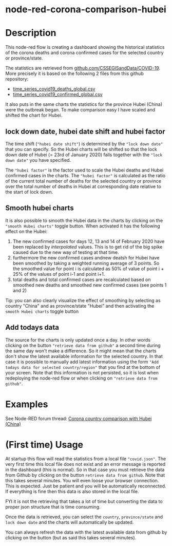 node-red-corona-comparison-hubei
================================

# Description

This node-red flow is creating a dashboard showing the historical statistics of the corona deaths and corona confirmed cases for the selected country or province/state.

The statistics are retrieved from [github.com/CSSEGISandData/COVID-19](https://github.com/CSSEGISandData/COVID-19).  More precisely it is based on the following 2 files from this github repository:
 - [time_series_covid19_deaths_global.csv](https://github.com/CSSEGISandData/COVID-19/blob/master/csse_covid_19_data/csse_covid_19_time_series/time_series_covid19_deaths_global.csv)
 - [time_series_covid19_confirmed_global.csv](https://github.com/CSSEGISandData/COVID-19/blob/master/csse_covid_19_data/csse_covid_19_time_series/time_series_covid19_confirmed_global.csv)

It also puts in the same charts the statistics for the province Hubei (China) were the outbreak began.  To make comparison easy I have scaled and shifted the chart for Hubei.

## lock down date, hubei date shift and hubei factor

The time shift (`"hubei date shift"`) is determined by the `"lock down date"` that you can specify.  So the Hubei charts will be shifted so that the lock down date of Hubei (= 23rd of January 2020) falls together with the `"lock down date"` you have specified.

The `"hubei factor"` is the factor used to scale the Hubei deaths and Hubei confirmed cases in the charts.  The `"hubei factor"` is calculated as the ratio of the current total number of deaths for the selected country or province over the total number of deaths in Hubei at corresponding date relative to the start of lock down.

## Smooth hubei charts

It is also possible to smooth the Hubei data in the charts by clicking on the `"smooth Hubei charts"` toggle button.  When activated it has the following effect on the Hubei:
1. The new confirmed cases for days 12, 13 and 14 of February 2020 have been replaced by _interpolated_ values.  This is to get rid of the big spike caused due to the new way of testing at that time.
2. furthermore the new confirmed cases andnew deatsh for Hubei have been smoothed by taking a weighted running average of 3 points.  So the smoothed value for point i is calculated as 50% of value of point i + 25% of the values of point i-1 and point i+1.
3. total deaths and total confirmed cases are recalculated based on smoothed new deaths and smoothed new confirmed cases (see points 1 and 2)

Tip: you can also clearly visualize the effect of smoothing by selecting as country "China" and as province/state "Hubei" and then activating the `smooth Hubei charts` toggle button

## Add todays data

The source for the charts is only updated once a day.  In other words clicking on the button `"retrieve data from github"` a second time during the same day won't make a difference.  So it might mean that the charts don't show the latest available information for the selected country.  In that case it is possible to manually add latest information using the form `"Add todays data for selected country/region"` that you find at the bottom of your screen.  Note that this information is not persisted, so it is lost when redeploying the node-red flow or when clicking on `"retrieve data from github"`.

# Examples

See Node-RED forum thread: [Corona country comparison with Hubei (China)](https://discourse.nodered.org/t/flow-corona-country-comparison-with-hubei-china/23237)

# (First time) Usage

At startup this flow will read the statistics from a local file `"covid.json"`.  The very first time this local file does not exist and an error message is reported in the dashboard (this is normal).
So in that case you must retrieve the data from Github by clicking on the button `retrieve data from github`.
Note that this takes several minutes.  You will even loose your browser connection.  This is expected.  Just be patient and you will be automatically reconnected.  If everything is fine then this data is also stored in the local file.

FYI it is not the retrieving that takes a lot of time but converting the data to proper json structure that is time consuming.

Once the data is retrieved, you can select the `country`, `province/state` and `lock down date` and the charts will automatically be updated.

You can always refresh the data with the latest available data from github by clicking on the button (but as said this takes several minutes).




